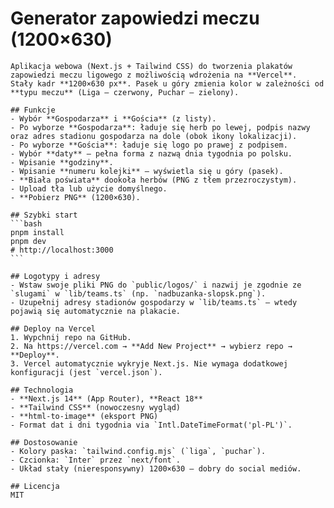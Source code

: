 # Generator zapowiedzi meczu (1200×630)

    Aplikacja webowa (Next.js + Tailwind CSS) do tworzenia plakatów zapowiedzi meczu ligowego z możliwością wdrożenia na **Vercel**.  
    Stały kadr **1200×630 px**. Pasek u góry zmienia kolor w zależności od **typu meczu** (Liga – czerwony, Puchar – zielony).

    ## Funkcje
    - Wybór **Gospodarza** i **Gościa** (z listy).
    - Po wyborze **Gospodarza**: ładuje się herb po lewej, podpis nazwy oraz adres stadionu gospodarza na dole (obok ikony lokalizacji).
    - Po wyborze **Gościa**: ładuje się logo po prawej z podpisem.
    - Wybór **daty** – pełna forma z nazwą dnia tygodnia po polsku.
    - Wpisanie **godziny**.
    - Wpisanie **numeru kolejki** – wyświetla się u góry (pasek).
    - **Biała poświata** dookoła herbów (PNG z tłem przezroczystym).
    - Upload tła lub użycie domyślnego.
    - **Pobierz PNG** (1200×630).

    ## Szybki start
    ```bash
    pnpm install
    pnpm dev
    # http://localhost:3000
    ```

    ## Logotypy i adresy
    - Wstaw swoje pliki PNG do `public/logos/` i nazwij je zgodnie ze `slugami` w `lib/teams.ts` (np. `nadbuzanka-slopsk.png`).
    - Uzupełnij adresy stadionów gospodarzy w `lib/teams.ts` – wtedy pojawią się automatycznie na plakacie.

    ## Deploy na Vercel
    1. Wypchnij repo na GitHub.
    2. Na https://vercel.com → **Add New Project** → wybierz repo → **Deploy**.
    3. Vercel automatycznie wykryje Next.js. Nie wymaga dodatkowej konfiguracji (jest `vercel.json`).

    ## Technologia
    - **Next.js 14** (App Router), **React 18**
    - **Tailwind CSS** (nowoczesny wygląd)
    - **html-to-image** (eksport PNG)
    - Format dat i dni tygodnia via `Intl.DateTimeFormat('pl-PL')`.

    ## Dostosowanie
    - Kolory paska: `tailwind.config.mjs` (`liga`, `puchar`).
    - Czcionka: `Inter` przez `next/font`.
    - Układ stały (nieresponsywny) 1200×630 – dobry do social mediów.

    ## Licencja
    MIT

